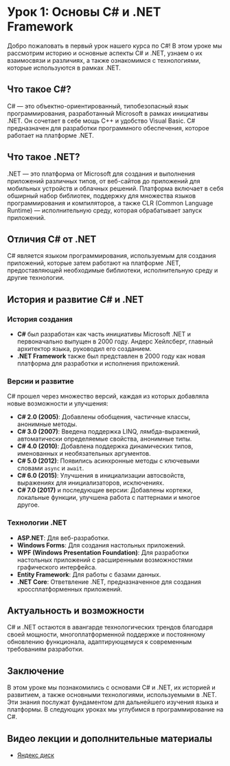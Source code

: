 # Урок 1: Основы C# и .NET Framework

Добро пожаловать в первый урок нашего курса по C#! В этом уроке мы рассмотрим историю и основные аспекты C# и .NET, узнаем о их взаимосвязи и различиях, а также ознакомимся с технологиями, которые используются в рамках .NET.

## Что такое C#?

C# — это объектно-ориентированный, типобезопасный язык программирования, разработанный Microsoft в рамках инициативы .NET. Он сочетает в себе мощь C++ и удобство Visual Basic. C# предназначен для разработки программного обеспечения, которое работает на платформе .NET.

## Что такое .NET?

.NET — это платформа от Microsoft для создания и выполнения приложений различных типов, от веб-сайтов до приложений для мобильных устройств и облачных решений. Платформа включает в себя обширный набор библиотек, поддержку для множества языков программирования и компиляторов, а также CLR (Common Language Runtime) — исполнительную среду, которая обрабатывает запуск приложений.

## Отличия C# от .NET

C# является языком программирования, используемым для создания приложений, которые затем работают на платформе .NET, предоставляющей необходимые библиотеки, исполнительную среду и другие технологии. 

## История и развитие C# и .NET

### История создания
- **C#** был разработан как часть инициативы Microsoft .NET и первоначально выпущен в 2000 году. Андерс Хейлсберг, главный архитектор языка, руководил его созданием.
- **.NET Framework** также был представлен в 2000 году как новая платформа для разработки и исполнения приложений.

### Версии и развитие
C# прошел через множество версий, каждая из которых добавляла новые возможности и улучшения:
- **C# 2.0 (2005)**: Добавлены обобщения, частичные классы, анонимные методы.
- **C# 3.0 (2007)**: Введена поддержка LINQ, лямбда-выражений, автоматически определяемые свойства, анонимные типы.
- **C# 4.0 (2010)**: Добавлена поддержка динамических типов, именованных и необязательных аргументов.
- **C# 5.0 (2012)**: Появились асинхронные методы с ключевыми словами `async` и `await`.
- **C# 6.0 (2015)**: Улучшения в инициализации автосвойств, выражениях для инициализаторов, исключениях.
- **C# 7.0 (2017)** и последующие версии: Добавлены кортежи, локальные функции, улучшена работа с паттернами и многое другое.

### Технологии .NET
- **ASP.NET**: Для веб-разработки.
- **Windows Forms**: Для создания настольных приложений.
- **WPF (Windows Presentation Foundation)**: Для разработки настольных приложений с расширенными возможностями графического интерфейса.
- **Entity Framework**: Для работы с базами данных.
- **.NET Core**: Ответвление .NET, предназначенное для создания кроссплатформенных приложений.

## Актуальность и возможности

C# и .NET остаются в авангарде технологических трендов благодаря своей мощности, многоплатформенной поддержке и постоянному обновлению функционала, адаптирующемуся к современным требованиям разработки.

## Заключение

В этом уроке мы познакомились с основами C# и .NET, их историей и развитием, а также основными технологиями, используемыми в .NET. Эти знания послужат фундаментом для дальнейшего изучения языка и платформы. В следующих уроках мы углубимся в программирование на C#.


## Видео лекции и дополнительные материалы

- [Яндекс диск](https://disk.yandex.ru/d/elleXvTPvr1r5Q)
